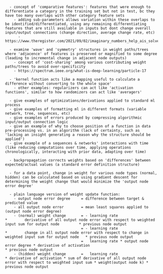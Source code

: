 
      - concept of 'comparative features': features that were enough to differentiate a category in the training set but not in test, bc they have too many overlaps with other category feature sets
        - adding sub-parameters allows variation within these overlaps to be identified/differentiated, using any remaining differentiating features that are still available in inputs but dont change overall input/output connections (change direction, average change rate, etc)
          - https://www.theregister.com/2021/09/02/imaginary_numbers_help_ais_solve/

      - examine 'wave' and 'symmetry' structures in weight paths/trees where 'adjacence' of features is preserved or magnified to some degree (leading to incremental change in adjacent node outputs)
        - concept of 'cost-sharing' among various contributing weight paths/trees to avoid over-specificity
        - https://spectrum.ieee.org/what-is-deep-learning/particle-17

      - 'kernel function acts like a mapping useful to calculate a difference without converting to the whole space'
        - other examples: regularizers can act like 'activation functions', similar to how randomizers can act like 'averagers'

      - give examples of optimizations/derivations applied to standard ml process
      - give examples of formatting ml in different formats (variable network, tree, sequences, etc)
      - give examples of errors produced by compressing algorithmic input/output connection logic
      - give an example of why to choose position of a function in data pre-processing vs. in an algorithm (lack of certainty, such as 'lacking an insight generating a reason why the structure should be applied')
      - give example of a sequences & networks' interactions with time (like reducing computations over time, applying operations chronologically, interacting with prior data, adapting over time)

      - backpropagation corrects weights based on 'differences' between expected/actual values (a standard error definition structure)

      - for a data point, change in weight for various node types (normal, hidden) can be calculated based on using gradient descent for determining the weight change that would minimize the 'output node error degree'

      - plain language version of weight update function:
        - output node error degree     = difference between target & predicted value
        - all output node error        = mean least squares applied to (output node error degree)
        - (normal) weight change       = - learning rate                                                       *        derivative of all output node error with respect to weighted input sum for output node         * previous node output
                                       = - learning rate                                                       *        change in all output node error with respect to change in weighted input sum for output node   * previous node output
                                       =   learning rate * output node error degree * derivative of activation                                                                                                         * previous node output
        - (hidden) weight change       =   learning rate                            * derivative of activation * sum of derivative of all output node error with respect to weighted input sum * weight(output node k) * previous node output
